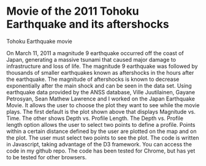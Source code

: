 Movie of the 2011 Tohoku Earthquake and its aftershocks
========================================================

Tohoku Earthquake movie

On March 11, 2011 a magnitude 9 earthquake occurred off the coast of Japan, generating a massive tsunami that caused major damage to infrastructure and loss of life. The magnitude 9 earthquake was followed by thousands of smaller earthquakes known as aftershocks in the hours after the earthquake. The magnitude of aftershocks is known to decrease exponentially after the main shock and can be seen in the data set.  Using earthquake data provided by the ANSS database, Ville Juutilainen, Gayane Petrosyan, Sean Mathew Lawrence and I worked on the Japan Earthquake Movie. It allows the user to choose the plot they want to see while the movie plays. The first default is the plot shown above that displays Magnitude vs. Time. The other shows Depth vs. Profile Length. The Depth vs. Profile length option allows the user to select two points to define a profile. Points within a certain distance defined by the user are plotted on the map and on the plot. The user must select two points to see the plot. The code is written in Javascript, taking advantage of the D3 framework. You can access the code in my github repo. The code has been tested for Chrome, but has yet to be tested for other browsers.
